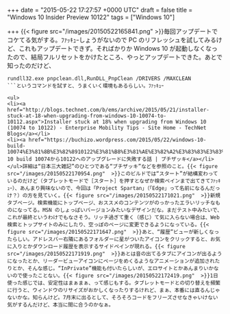 
+++
date = "2015-05-22 17:27:57 +0000 UTC"
draft = false
title = "Windows 10 Insider Preview 10122"
tags = ["Windows 10"]

+++
{{< figure src="/images/20150522165841.png"  >}}毎回アップデートでコケてる気がする。ﾌｧｯｷｭｰしょうがないので PC のリフレッシュを試してみるけど、これもアップデートできず。そればかりか Windows 10 が起動しなくなったので、結局フルリセットをかけたところ、やっとアップデートできた。あとで知ったのだけど、
```
rundll32.exe pnpclean.dll,RunDLL_PnpClean /DRIVERS /MAXCLEAN
```というコマンドを試すと、うまくいく環境もあるらしい。ﾌｧｯｷｭｰ

<ul>
<li><a href="http://blogs.technet.com/b/ems/archive/2015/05/21/installer-stuck-at-18-when-upgrading-from-windows-10-10074-to-10112.aspx">Installer stuck at 18% when upgrading from Windows 10 (10074 to 10122) - Enterprise Mobility Tips - Site Home - TechNet Blogs</a></li>
<li><a href="https://buchizo.wordpress.com/2015/05/22/windows-10-build-10074%E3%81%8B%E3%82%8910122%E3%81%B8%E3%81%AE%E3%82%A2%E3%83%83%E3%83%97%E3%82%B0%E3%83%AC%E3%83%BC%E3%83%89%E3%81%AB%E5%A4%B1%E6%95%97%E3%81%99%E3%82%8B%E8%A9%B1/">Windows 10 build 10074から10122へのアップグレードに失敗する話 | ブチザッキ</a></li>
</ul>詳細は“日本三大雑記”のひとつである“ブチザッキ”などを参照のこと。{{< figure src="/images/20150522170954.png"  >}}このビルドでは“スタート”が結構変わっているのだけど（タブレットモードで［スタート］を押すとなぜか検索ペインまで出てきてﾌｧｯｷｭｰ）、あんまり興味ないので、今回は「Project Spartan」（「Edge」って名前になるんだっけ？）の方を見ていく。{{< figure src="/images/20150522171021.png"  >}}新規タブページ。検索機能にトップページ、おススメのコンテンツがのっかったエラいリッチなものになってる。MSN のしょっぱいバージョンみたいなデザインだな。まだテスト中みたいで、これが最終というわけでもなさそう。リッチ過ぎて重く（感じ）て気に入らない場合は、Web 検索とトップサイトのみにしたり、空っぽのページに変更できるようになっている。{{< figure src="/images/20150522171647.png"  >}}あと、“履歴”ビューが新しくなったらしい。アドレスバー右隣にあるフォルダーに星がついたアイコンをクリックすると、お気に入りとかダウンロード履歴を表示するサイドペインが現れる。{{< figure src="/images/20150522171919.png"  >}}あとは音の出てるタブにアイコンが出るようになったとか、リーダービューアイコンにページをめくるようなアニメーションが追加されたりとか、そんな感じ。“InPrivate”機能も付いたらしいが、エロサイトとかあんまりいかないので使ったことない。{{< figure src="/images/20150522172419.png"  >}}1日使った感じでは、安定性はまぁまぁ、って感じもする。タブレットモードとの切り替えを頻繁に行うと、ウィンドウのリサイズがおかしくなったりするけれど、まぁ、本番には直るんじゃないかな。知らんけど。7月末に出るとして、そろそろコードをフリーズさせなきゃいけない気がするんだけど、本当に間に合うのかなぁ。


